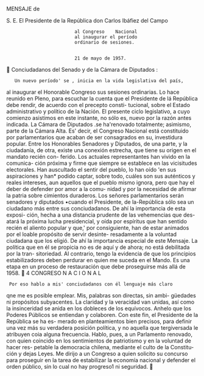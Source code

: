 MENSAJE
    de




S. E.
El Presidente de la República
    don   Carlos   Ibáfiez    del   Campo




                             al Congreso    Nacional
                             al inaugurar el período
                             ordinario de sesiones.


                             21 de mayo de 1957.
    Conciudadanos del Senado y de la Cámara de Diputados :

       Un nuevo período' se , inicia en la vida legislativa del país,
al inaugurar el Honorable Congreso sus sesiones ordinarias. Lo
hace reunido en Pleno, para escuchar la cuenta que el Presidente
de lá República debe rendir, de acuerdo con el precepto consti-
tucional, sobre el Estado administrativo y político de la Nación.
     El presente ciclo legislativo, a cuyo comienzo asistimos en
este instante, no sólo es, nuevo por la razón antes indicada. La
Cámara de Diputados .se ha'renovado totalmente; asimismo,
parte de la Cámara Alta. Es' decir, el Congreso Nacional está
constituido por parlamentarios que acaban de ser consagrados
en su, investidura popular. Entre los Honorables Senadores y
Diputados, de una parte, y la ciudadanía, de otra, existe una
conexión estrecha, que tiene su origen en el mandato recién con-
ferido. Los actuales representantes han vivido en la comunica-
ción próxima y firme que siempre se establece en las vicisitudes
electorales. Han auscultado el sentir del pueblo, lo han oído 'en
 sus aspiraciones y han* podido captar, sobre todo, cuáles son sus
auténticos y reales intereses, aun aquellos que el pueblo mismo
ignora, pero que hay el deber de defender por amor a la comu-
nidad y por la necesidad de afirmar la patria sobre cimientos
duraderos.
      Los señores parlamentarios serán senadores y diputados
•cuando el Presidente, de la-República sólo sea un ciudadano más
 entre sus conciudadanos. De ahí la importancia de esta exposi-
 ción, hecha a una distancia prudente de las vehemencias que des-
 atará la próxima lucha presidencial, y oída por espíritus que
han sentido recién el aliento popular y que,' por consiguiente,
han de estar animados por el loable propósito de servir desinte-
resadamente a la voluntad ciudadana que los eligió. De ahí la
importancia especial de este Mensaje. La política que en él se
propicia no es de aquí y de ahora; no está debilitada por la tran-
sitoriedad. Al contrario, tengo la evidencia de que los principios
 estabilizadores deben perdurar en quien me suceda en el Mando.
Es una etapa en un proceso de restauración que debe proseguirse
 más allá de 1958.
 4                                              CONGRESO N A C I O N A L


     Por eso hablo a mis' conciudadanos con él lenguaje más claro
qne me es posible emplear. Mis, palabras son directas, sin ambi-
güedades ni propósitos subyacentes. La claridad y la veracidad
van unidas, así como la insinceridad se anida en los dobleces de
los equívocos. Anhelo que los Poderes Públicos se entiendan y
colaboren. Con este fin, el Presidente de la República se ha es-
merado en planteamientos bien precisos, para definir una vez
más su verdadera posición política, y no aquella que tergiversada
le atribuyen coia alguna frecuencia.
     Hablo, pues, a un Parlamento renovado, con quien coincido
en los sentimientos de patriotismo y en la voluntad de hacer res-
petable la democracia chilena, mediante el culto de la Constitu-
ción y dejas Leyes. Me dirijo a un Congreso a quien solicito su
concurso para proseguir en la tarea de estabilizar la economía
nacional y defender el orden público, sin lo cual no hay progreso1
ni seguridad.
